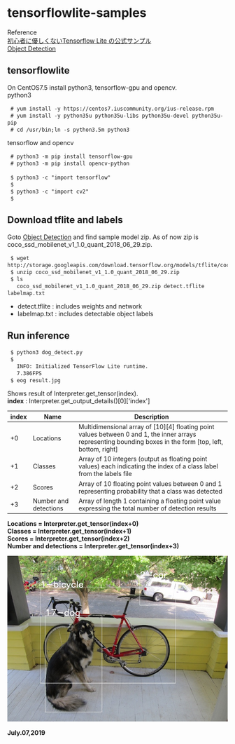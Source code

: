 # tensorflowlite-samples

Reference  
[初心者に優しくないTensorflow Lite の公式サンプル](https://qiita.com/yohachi/items/434f0da356161e82c242)  
[Object Detection](https://www.tensorflow.org/lite/models/object_detection/overview)  

## tensorflowlite  
On CentOS7.5 install python3, tensorflow-gpu and opencv.  
python3  
```
 # yum install -y https://centos7.iuscommunity.org/ius-release.rpm
 # yum install -y python35u python35u-libs python35u-devel python35u-pip
 # cd /usr/bin;ln -s python3.5m python3
```

tensorflow and opencv  
```
 # python3 -m pip install tensorflow-gpu  
 # python3 -m pip install opencv-python  
 
 $ python3 -c "import tensorflow"
 $
 $ python3 -c "import cv2"
 $
```

## Download tflite and labels  

Goto [Object Detection](https://www.tensorflow.org/lite/models/object_detection/overview) and find sample model zip. As of now zip is coco_ssd_mobilenet_v1_1.0_quant_2018_06_29.zip.  
```
 $ wget http://storage.googleapis.com/download.tensorflow.org/models/tflite/coco_ssd_mobilenet_v1_1.0_quant_2018_06_29.zip
 $ unzip coco_ssd_mobilenet_v1_1.0_quant_2018_06_29.zip
 $ ls
   coco_ssd_mobilenet_v1_1.0_quant_2018_06_29.zip detect.tflite labelmap.txt
```
- detect.tflite : includes weights and network  
- labelmap.txt  : includes detectable object labels  

## Run inference  

```
 $ python3 dog_detect.py
 $
   INFO: Initialized TensorFlow Lite runtime.
   7.386FPS
 $ eog result.jpg
```

Shows result of Interpreter.get_tensor(index).  
**index** : Interpreter.get_output_details()[0]['index']  

|index     |Name                  |Description   |
|-         |-                     |-             |
|+0        |Locations             |Multidimensional array of [10][4] floating point values between 0 and 1, the inner arrays representing bounding boxes in the form [top, left, bottom, right] |
|+1        |Classes               |Array of 10 integers (output as floating point values) each indicating the index of a class label from the labels file |
|+2        |Scores                |Array of 10 floating point values between 0 and 1 representing probability that a class was detected |
|+3        |Number and detections |Array of length 1 containing a floating point value expressing the total number of detection results |


**Locations = Interpreter.get_tensor(index+0)**  
**Classes   = Interpreter.get_tensor(index+1)**  
**Scores    = Interpreter.get_tensor(index+2)**  
**Number and detections = Interpreter.get_tensor(index+3)**  

![](./dog_result.jpg)  

**July.07,2019**  

